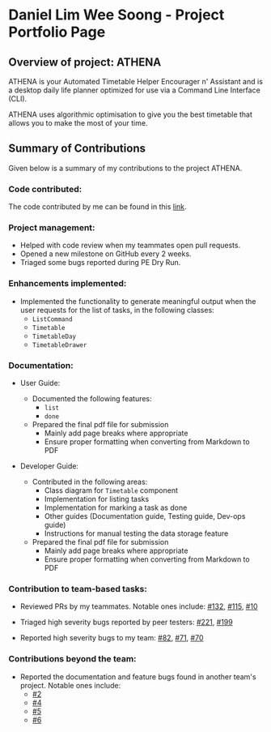 # Daniel Lim Wee Soong - Project Portfolio Page

## Overview of project: ATHENA

ATHENA is your Automated Timetable Helper Encourager n' Assistant and is a desktop daily life planner optimized for use via a Command Line Interface (CLI).

ATHENA uses algorithmic optimisation to give you the best timetable that allows you to make the most of your time.

## Summary of Contributions

Given below is a summary of my contributions to the project ATHENA.

### Code contributed:
The code contributed by me can be found in this [link](https://nus-cs2113-ay2021s1.github.io/tp-dashboard/#breakdown=true&search=&sort=groupTitle&sortWithin=title&since=2020-09-27&timeframe=commit&mergegroup=&groupSelect=groupByRepos&checkedFileTypes=docs~functional-code~test-code~other&tabOpen=true&tabType=authorship&tabAuthor=daniellimws&tabRepo=AY2021S1-CS2113T-W12-2%2Ftp%5Bmaster%5D&authorshipIsMergeGroup=false&authorshipFileTypes=docs~functional-code~test-code~other).

### Project management:

* Helped with code review when my teammates open pull requests.
* Opened a new milestone on GitHub every 2 weeks.
* Triaged some bugs reported during PE Dry Run.

### Enhancements implemented:
* Implemented the functionality to generate meaningful output when the user requests for the list of tasks, in the
 following classes:
    * `ListCommand`
    * `Timetable`
    * `TimetableDay`
    * `TimetableDrawer`

<div style="page-break-after: always;"></div>

### Documentation:
  * User Guide:
    * Documented the following features:
        * `list`
        * `done`
    * Prepared the final pdf file for submission
        * Mainly add page breaks where appropriate
        * Ensure proper formatting when converting from Markdown to PDF
    
  * Developer Guide:
    * Contributed in the following areas:
        * Class diagram for `Timetable` component
        * Implementation for listing tasks
        * Implementation for marking a task as done
        * Other guides (Documentation guide, Testing guide, Dev-ops guide)
        * Instructions for manual testing the data storage feature
    * Prepared the final pdf file for submission
        * Mainly add page breaks where appropriate
        * Ensure proper formatting when converting from Markdown to PDF
    
### Contribution to team-based tasks:
* Reviewed PRs by my teammates. Notable ones include:
[#132](https://github.com/AY2021S1-CS2113T-W12-2/tp/pull/132), 
[#115](https://github.com/AY2021S1-CS2113T-W12-2/tp/pull/115), 
[#10](https://github.com/AY2021S1-CS2113T-W12-2/tp/pull/10)

* Triaged high severity bugs reported by peer testers:
[#221](https://github.com/AY2021S1-CS2113T-W12-2/tp/issues/221), 
[#199](https://github.com/AY2021S1-CS2113T-W12-2/tp/issues/199)

* Reported high severity bugs to my team: 
[#82](https://github.com/AY2021S1-CS2113T-W12-2/tp/issues/82), 
[#71](https://github.com/AY2021S1-CS2113T-W12-2/tp/issues/71),
[#70](https://github.com/AY2021S1-CS2113T-W12-2/tp/issues/70)

### Contributions beyond the team:
* Reported the documentation and feature bugs found in another team's project. Notable ones include:
    * [#2](https://github.com/daniellimws/ped/issues/2)
    * [#4](https://github.com/daniellimws/ped/issues/4)
    * [#5](https://github.com/daniellimws/ped/issues/5)
    * [#6](https://github.com/daniellimws/ped/issues/6)
